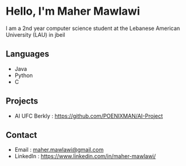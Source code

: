 # Hello, I'm Maher Mawlawi

I am a 2nd year computer science student at the Lebanese American University (LAU) in jbeil  

## Languages

- Java
- Python 
- C

## Projects

<!-- - Software Engeneering : -->
- AI UFC Berkly : https://github.com/POENIXMAN/AI-Project
<!-- - Parallel image Processing :    -->

## Contact

- Email : maher.mawlawi@gmail.com 
- LinkedIn : https://www.linkedin.com/in/maher-mawlawi/

<!--
**mmawlawi/mmawlawi** is a ✨ _special_ ✨ repository because its `README.md` (this file) appears on your GitHub profile.

Here are some ideas to get you started:

- 🔭 I’m currently working on ...
- 🌱 I’m currently learning ...
- 👯 I’m looking to collaborate on ...
- 🤔 I’m looking for help with ...
- 💬 Ask me about ...
- 📫 How to reach me: ...
- 😄 Pronouns: ...
- ⚡ Fun fact: ...
-->
